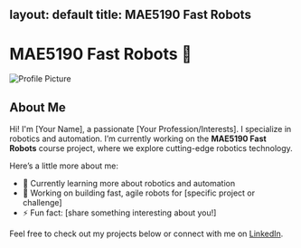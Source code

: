 layout: default
title: MAE5190 Fast Robots
---

# MAE5190 Fast Robots 🤖

![Profile Picture](https://your-image-url.com)  <!-- Replace this URL with the link to your profile picture -->

## About Me

Hi! I'm [Your Name], a passionate [Your Profession/Interests]. I specialize in robotics and automation. I’m currently working on the **MAE5190 Fast Robots** course project, where we explore cutting-edge robotics technology.

Here’s a little more about me:

- 🌱 Currently learning more about robotics and automation
- 🤖 Working on building fast, agile robots for [specific project or challenge]
- ⚡ Fun fact: [share something interesting about you!]

Feel free to check out my projects below or connect with me on [LinkedIn](https://www.linkedin.com/in/your-profile).
